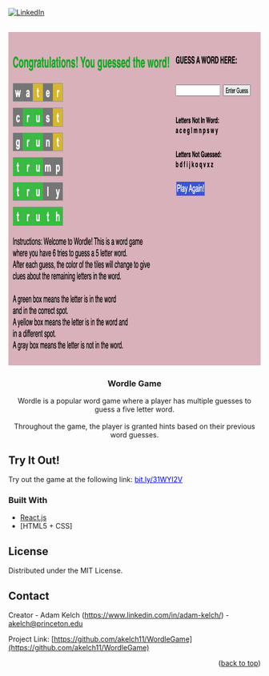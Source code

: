 <div id="top"></div>
<!--
*** Thanks for checking out the Best-README-Template. If you have a suggestion
*** that would make this better, please fork the repo and create a pull request
*** or simply open an issue with the tag "enhancement".
*** Don't forget to give the project a star!
*** Thanks again! Now go create something AMAZING! :D
** TEST
-->



<!-- PROJECT SHIELDS -->
<!--
*** I'm using markdown "reference style" links for readability.
*** Reference links are enclosed in brackets [ ] instead of parentheses ( ).
*** See the bottom of this document for the declaration of the reference variables
*** for contributors-url, forks-url, etc. This is an optional, concise syntax you may use.
*** https://www.markdownguide.org/basic-syntax/#reference-style-links
-->

[![LinkedIn][linkedin-shield]][linkedin-url]



<!-- PROJECT LOGO -->
<br />
<div align="center">
  <a href="https://github.com/akelch11/WordleGame">
    <img src="gameScreenshot.png" alt="Logo" width="916" height="666">
  </a>

<h3 align="center">Wordle Game</h3>

  <p align="center">
    Wordle is a popular word game where a player has multiple guesses to guess a five letter word.
    <br></br>
    Throughout the game, the player is granted hints based on their previous word guesses.
  </p>
</div>


## Try It Out!

<p align = "left"> Try out the game at the following link: <ins style="color:blue"> bit.ly/31WYI2V </ins> </p> 
 


### Built With


* [React.js](https://reactjs.org/)
* [HTML5 + CSS]


<!-- LICENSE -->
## License

Distributed under the MIT License.



<!-- CONTACT -->
## Contact

Creator - Adam Kelch (https://www.linkedin.com/in/adam-kelch/) - akelch@princeton.edu

Project Link: [https://github.com/akelch11/WordleGame](https://github.com/akelch11/WordleGame)


<p align="right">(<a href="#top">back to top</a>)</p>



<!-- MARKDOWN LINKS & IMAGES -->
<!-- https://www.markdownguide.org/basic-syntax/#reference-style-links -->
[linkedin-shield]: https://img.shields.io/badge/-LinkedIn-black.svg?style=for-the-badge&logo=linkedin&colorB=555
[linkedin-url]: https://linkedin.com/in/adam-kelch
